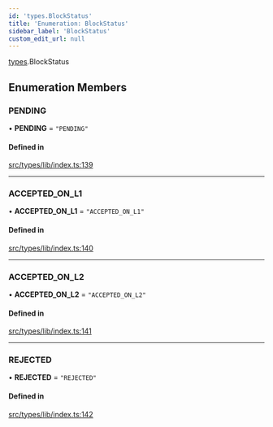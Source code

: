 ```yaml
---
id: 'types.BlockStatus'
title: 'Enumeration: BlockStatus'
sidebar_label: 'BlockStatus'
custom_edit_url: null
---
```


[types](../namespaces/types.md).BlockStatus

## Enumeration Members

### PENDING

• **PENDING** = `"PENDING"`

#### Defined in

[src/types/lib/index.ts:139](https://github.com/0xs34n/starknet.js/blob/develop/src/types/lib/index.ts#L139)

---

### ACCEPTED_ON_L1

• **ACCEPTED_ON_L1** = `"ACCEPTED_ON_L1"`

#### Defined in

[src/types/lib/index.ts:140](https://github.com/0xs34n/starknet.js/blob/develop/src/types/lib/index.ts#L140)

---

### ACCEPTED_ON_L2

• **ACCEPTED_ON_L2** = `"ACCEPTED_ON_L2"`

#### Defined in

[src/types/lib/index.ts:141](https://github.com/0xs34n/starknet.js/blob/develop/src/types/lib/index.ts#L141)

---

### REJECTED

• **REJECTED** = `"REJECTED"`

#### Defined in

[src/types/lib/index.ts:142](https://github.com/0xs34n/starknet.js/blob/develop/src/types/lib/index.ts#L142)
